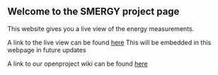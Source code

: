 ## Welcome to the SMERGY project page

This website gives you a live view of the energy measurements.

A link to the live view can be found [here](https://www.openprocessing.org/sketch/522642)
This will be embedded in this webpage in future updates

A link to our openproject wiki can be found [here](https://openproject.groept.be/projects/smergy2/wiki/wiki/)

